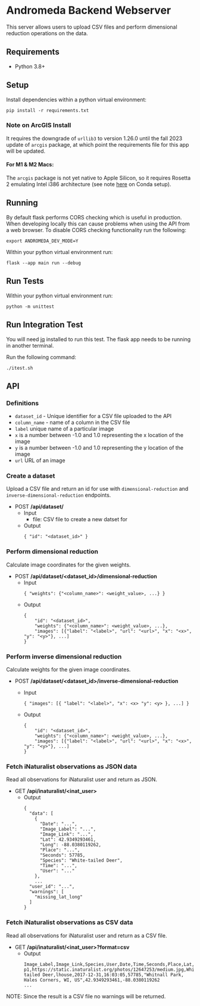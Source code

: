 # Andromeda Backend Webserver
This server allows users to upload CSV files and perform dimensional reduction operations on the data.


## Requirements

- Python 3.8+

## Setup

Install dependencies within a python virtual environment:

```
pip install -r requirements.txt
```

### Note on ArcGIS Install 

It requires the downgrade of `urllib3` to version 1.26.0 until the fall 2023 update of `arcgis` package, at which point the requirements file for this app will be updated.

#### For M1 & M2 Macs:

The `arcgis` package is not yet native to Apple Silicon, so it requires Rosetta 2 emulating Intel i386 architecture (see note [here](https://joelmccune.com/install-arcgis-python-api-on-apple-silicon/) on Conda setup). 


## Running

By default flask performs CORS checking which is useful in production.
When developing locally this can cause problems when using the API from a web browser.
To disable CORS checking functionality run the following:

```
export ANDROMEDA_DEV_MODE=Y
```

Within your python virtual environment run:

```
flask --app main run --debug
```

## Run Tests

Within your python virtual environment run:

```
python -m unittest
```

## Run Integration Test

You will need [jq](https://stedolan.github.io/jq/) installed to run this test.
The flask app needs to be running in another terminal.

Run the following command:

```
./itest.sh
```

## API
### Definitions
- `dataset_id` - Unique identifier for a CSV file uploaded to the API
- `column_name` - name of a column in the CSV file
- `label` unique name of a particular image
- `x` is a number between -1.0 and 1.0 representing the x location of the image
- `y` is a number between -1.0 and 1.0 representing the y location of the image
- `url` URL of an image

### Create a dataset
Upload a CSV file and return an id for use with `dimensional-reduction` and `inverse-dimensional-reduction` endpoints.
- POST __/api/dataset/__
  - Input
    - file: CSV file to create a new datset for
  - Output
    ```
    { "id": "<dataset_id>" }
    ```

### Perform dimensional reduction
Calculate image coordinates for the given weights.
- POST __/api/dataset/<dataset_id>/dimensional-reduction__
  - Input
    ```
    { "weights": {"<column_name>": <weight_value>, ...} }
    ```
  - Output
    ```
    { 
        "id": "<dataset_id>",
        "weights": {"<column_name>": <weight_value>, ...},
        "images": [{"label": "<label>", "url": "<url>", "x": "<x>", "y": "<y>"}, ...]
    }
    ```

### Perform inverse dimensional reduction
Calculate weights for the given image coordinates.
- POST __/api/dataset/<dataset_id>/inverse-dimensional-reduction__
  - Input
    ```  
    { "images": [{ "label": "<label>", "x": <x> "y": <y> }, ...] }
    ```

  - Output
    ```  
    {
        "id": "<dataset_id>",
        "weights": {"<column_name>": <weight_value>, ...},
        "images": [{"label": "<label>", "url": "<url>", "x": "<x>", "y": "<y>"}, ...]
    }
    ```

### Fetch iNaturalist observations as JSON data
Read all observations for iNaturalist user and return as JSON.
- GET __/api/inaturalist/<inat_user>__
  - Output
    ```  
    {
      "data": [
        {
          "Date": "...",
          "Image_Label": "...",
          "Image_Link": "...",
          "Lat": 42.9349293461,
          "Long": -88.0380119262,
          "Place": "...",
          "Seconds": 57785,
          "Species": "White-tailed Deer",
          "Time": "...",
          "User": "..."
        },
        ...
      "user_id": "...",
      "warnings": [
        "missing_lat_long"
      ]
    }
    ```

### Fetch iNaturalist observations as CSV data
Read all observations for iNaturalist user and return as a CSV file.
- GET __/api/inaturalist/<inat_user>?format=csv__
  - Output
    ```  
    Image_Label,Image_Link,Species,User,Date,Time,Seconds,Place,Lat,Long
    p1,https://static.inaturalist.org/photos/12647253/medium.jpg,White-tailed Deer,lhouse,2017-12-31,16:03:05,57785,"Whitnall Park, Hales Corners, WI, US",42.9349293461,-88.0380119262
    ...
    ```
NOTE: Since the result is a CSV file no warnings will be returned.
